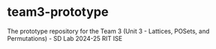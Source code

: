 # team3-prototype
The prototype repository for the Team 3 (Unit 3 - Lattices, POSets, and Permutations) - SD Lab 2024-25 RIT ISE
